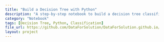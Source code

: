 ```yaml
---
title: "Build a Decision Tree with Python"
description: "A step-by-step notebook to build a decision tree classifier in Python."
category: "Notebook"
tags: [Decision Tree, Python, Classification]
file_url: https://github.com/DataForSolution/DataForSolution.github.io/blob/main/projects/Build%20a%20decision%20tree%20with%20Python.ipynb
layout: project
---
```

